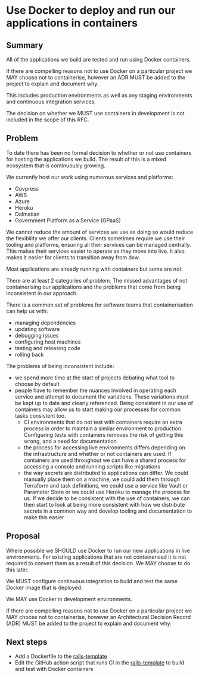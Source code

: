 # Use Docker to deploy and run our applications in containers

## Summary

All of the applications we build are tested and run using Docker containers.

If there are compelling reasons not to use Docker on a particular project we
MAY choose not to containerise, however an ADR MUST be added to the
project to explain and document why.

This includes production environments as well as any staging environments and
continuous integration services.

The decision on whether we MUST use containers in development is not
included in the scope of this RFC.

## Problem

To date there has been no formal decision to whether or not use containers for
hosting the applications we build. The result of this is a mixed ecosystem that
is continuously growing.

We currently host our work using numerous services and platforms:

- Govpress
- AWS
- Azure
- Heroku
- Dalmatian
- Government Platform as a Service (GPaaS)

We cannot reduce the amount of services we use as doing so would reduce the
flexibility we offer our clients. Clients sometimes require we use their tooling
and platforms, ensuring all their services can be managed centrally. This makes
their services easier to operate as they move into live. It also makes it
easier for clients to transition away from dxw.

Most applications are already running with containers but some are not.

There are at least 2 categories of problem. The missed advantages of not
containerising our applications and the problems that come from being
inconsistent in our approach.

There is a common set of problems for software teams that containerisation can
help us with:

- managing dependencies
- updating software
- debugging issues
- configuring host machines
- testing and releasing code
- rolling back

The problems of being inconsistent include:

- we spend more time at the start of projects debating what tool to choose by
  default
- people have to remember the nuances involved in operating each service and
  attempt to document the variations. These variations must be kept up to date
  and clearly referenced. Being consistent in our use of containers may allow us
  to start making our processes for common tasks consistent too.
  - CI environments that do not test with containers require an extra process in
    order to maintain a similar environment to production. Configuring tests
    with containers removes the risk of getting this wrong, and a need for
    documentation
  - the process for accessing live environments differs depending on the
    infrastructure and whether or not containers are used. If containers are
    used throughout we can have a shared process for accessing a console and
    running scripts like migrations
  - the way secrets are distributed to applications can differ. We could
    manually place them on a machine, we could add them through Terraform and
    task definitions, we could use a service like Vault or Parameter Store or
    we could use Heroku to manage the process for us. If we decide to be
    consistent with the use of containers, we can then start to look at being
    more consistent with how we distribute secrets in a common way and develop
    tooling and documentation to make this easier

## Proposal

Where possible we SHOULD use Docker to run our new applications in live
environments. For existing applications that are not containerised it is not
required to convert them as a result of this decision. We MAY choose to do this
later.

We MUST configure continuous integration to build and test the same Docker
image that is deployed.

We MAY use Docker in development environments.

If there are compelling reasons not to use Docker on a particular project we
MAY choose not to containerise, however an Architectural Decision Record (ADR)
MUST be added to the project to explain and document why.

## Next steps

- Add a Dockerfile to the [rails-template](https://github.com/dxw/rails-template)
- Edit the GitHub action script that runs CI in the [rails-template](https://github.com/dxw/rails-template)
to build and test with Docker containers
